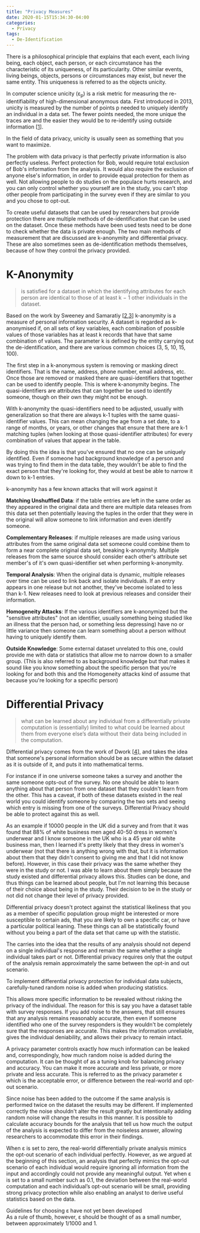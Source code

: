 ```yaml
---
title: "Privacy Measures"
date: 2020-01-15T15:34:30-04:00
categories:
  - Privacy
tags:
  - De-Identification
---
```



There is a philosophical principle that explains that each event, each living being, each object, each person, or each circumstance has the characteristic of its uniqueness, of its particularity. Other similar events, living beings, objects, persons or circumstances may exist, but never the same entity. This uniqueness is referred to as the objects unicity.

In computer science unicity (&epsilon;<sub>p</sub>) is a risk metric for measuring the re-identifiability of high-dimensional anonymous data. First introduced in 2013, unicity is measured by the number of points p needed to uniquely identify an individual in a data set. The fewer points needed, the more unique the traces are and the easier they would be to re-identify using outside information [[1]].

In the field of data privacy, unicity is usually seen as something that you want to maximize.

The problem with data privacy is that perfectly private information is also perfectly useless. Perfect protection for Bob, would require total exclusion of Bob's information from the analysis. It would also require the exclusion of anyone else's information, in order to provide equal protection for them as well. Not allowing people to do studies on the populace hurts research, and you can only control whether you yourself are in the study, you can't stop other people from participating in the survey even if they are similar to you and you chose to opt-out.

To create useful datasets that can be used by researchers but provide protection there are multiple methods of de-identification that can be used on the dataset. Once these methods have been used tests need to be done to check whether the data is private enough. The two main methods of measurement that are discussed are k-anonymity and differential privacy. These are also sometimes seen as de-identification methods themselves, because of how they control the privacy provided.  

# K-Anonymity
> is satisfied for a dataset in which the identifying attributes for each person are identical to those of at least k − 1 other individuals in the dataset.

Based on the work by Sweeney and Samaratiy [[2],[3]] k-anonymity is a measure of personal information security. A dataset is regarded as k-anonymised if, on all sets of key variables, each combination of possible values of those variables has at least k records that have that same combination of values. The parameter k is defined by the entity carrying out the de-identification, and there are various common choices (3, 5, 10, 15, 100).

The first step in a k-anonymous system is removing or masking direct identifiers. That is the name, address, phone number, email address, etc. Once those are removed or masked there are quasi-identifiers that together can be used to identify people. This is where k-anonymity begins. The quasi-identifiers are attributes that can together be used to identify someone, though on their own they might not be enough.

With k-anonymity the quasi-identifiers need to be adjusted, usually with generalization so that there are always k-1 tuples with the same quasi-identifier values. This can mean changing the age from a set date, to a range of months, or years, or other changes that ensure that there are k-1 matching tuples (when looking at those quasi-identifier attributes) for every combination of values that appear in the table.

By doing this the idea is that you've ensured that no one can be uniquely identified. Even if someone had background knowledge of a person and was trying to find them in the data table, they wouldn't be able to find the exact person that they're looking for, they would at best be able to narrow it down to k-1 entries.

k-anonymity has a few known attacks that will work against it

**Matching Unshuffled Data**: if the table entries are left in the same order as they appeared in the original data and there are multiple data releases from this data set then potentially leaving the tuples in the order that they were in the original will allow someone to link information and even identify someone.

**Complementary Releases**: if multiple releases are made using various attributes from the same original data set someone could combine them to form a near complete original data set, breaking k-anonymity. Multiple releases from the same source should consider each other's attribute set member's of it's own quasi-identifier set when performing k-anonymity.

**Temporal Analysis**: When the original data is dynamic, multiple releases over time can be used to link back and isolate individuals. If an entry appears in one release but not another, they've become isolated to less than k-1. New releases need to look at previous releases and consider their information.

**Homogeneity Attacks**: If the various identifiers are k-anonymized but the "sensitive attributes" (not an identifier, usually something being studied like an illness that the person had, or something less depressing) have no or little variance then someone can learn something about a person without having to uniquely identify them.

**Outside Knowledge**: Some external dataset unrelated to this one, could provide me with data or statistics that allow me to narrow down to a smaller group. (This is also referred to as background knowledge but that makes it sound like you know something about the specific person that you're looking for and both this and the Homogeneity attacks kind of assume that because you're looking for a specific person)


# Differential Privacy
> what can be learned about any individual from a differentially private computation is (essentially) limited to what could be learned about them from everyone else’s data without their data being included in the computation.

Differential privacy comes from the work of Dwork [[4]], and takes the idea that someone's personal information should be as secure within the dataset as it is outside of it, and puts it into mathematical terms.

For instance if in one universe someone takes a survey and another the same someone opts-out of the survey. No one should be able to learn anything about that person from one dataset that they couldn't learn from the other. This has a caveat, if both of these datasets existed in the real world you could identify someone by comparing the two sets and seeing which entry is missing from one of the surveys. Differential Privacy should be able to protect against this as well.

As an example if 10000 people in the UK did a survey and from that it was found that 88% of white business men aged 40-50 dress in women's underwear and I know someone in the UK who is a 45 year old white business man, then I learned it's pretty likely that they dress in women's underwear (not that there is anything wrong with that, but it is information about them that they didn't consent to giving me and that I did not know before). However, in this case their privacy was the same whether they were in the study or not. I was able to learn about them simply because the study existed and differential privacy allows this. Studies can be done, and thus things can be learned about people, but I'm not learning this because of their choice about being in the study. Their decision to be in the study or not did not change their level of privacy provided.

Differential privacy doesn't protect against the statistical likeliness that you as a member of specific population group might be interested or more susceptible to certain ads, that you are likely to own a specific car, or have a particular political leaning. These things can all be statistically found without you being a part of the data set that came up with the statistic.

The carries into the idea that the results of any analysis should not depend on a single individual's response and remain the same whether a single individual takes part or not. Differential privacy requires only that the output of the analysis remain approximately the same between the opt-in and out scenario.

To implement differential privacy protection for individual data subjects, carefully-tuned random noise is added when producing statistics.

This allows more specific information to be revealed without risking the privacy of the individual. The reason for this is say you have a dataset table with survey responses. If you add noise to the answers, that still ensures that any analysis remains reasonably accurate, then even if someone identified who one of the survey responders is they wouldn't be completely sure that the responses are accurate. This makes the information unreliable, gives the individual deniability, and allows their privacy to remain intact.

A privacy parameter controls exactly how much information can be leaked and, correspondingly, how much random noise is added during the computation. It can be thought of as a tuning knob for balancing privacy and accuracy. You can make it more accurate and less private, or more private and less accurate. This is referred to as the privacy parameter &epsilon; which is the acceptable error, or difference between the real-world and opt-out scenario.

Since noise has been added to the outcome if the same analysis is performed twice on the dataset the results may be different. If implemented correctly the noise shouldn't alter the result greatly but intentionally adding random noise will change the results in this manner. It is possible to calculate accuracy bounds for the analysis that tell us how much the output of the analysis is expected to differ from the noiseless answer, allowing researchers to accommodate this error in their findings.

When &epsilon; is set to zero, the real-world differentially private analysis mimics the opt-out scenario of each individual perfectly. However, as we argued at the beginning of this section, an analysis that perfectly mimics the opt-out scenario of each individual would require ignoring all information from the input and accordingly could not provide any meaningful output. Yet when &epsilon; is set to a small number such as 0.1, the deviation between the real-world computation and each individual’s opt-out scenario will be small, providing strong privacy protection while also enabling an analyst to derive useful statistics based on the data.

Guidelines for choosing &epsilon; have not yet been developed   
As a rule of thumb, however, &epsilon; should be thought of as a small number, between approximately 1/1000 and 1.


[1]:https://www.ncbi.nlm.nih.gov/pmc/articles/PMC3607247/
[2]:https://dataprivacylab.org/dataprivacy/projects/kanonymity/paper3.pdf   
[3]:https://dl.acm.org/doi/10.1142/S0218488502001648
[4]:https://www.microsoft.com/en-us/research/wp-content/uploads/2016/02/dwork.pdf
